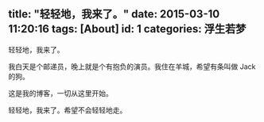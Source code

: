 title: "轻轻地，我来了。"
date: 2015-03-10 11:20:16
tags: [About]
id: 1
categories: 浮生若梦
---

轻轻地，我来了。

我白天是个邮递员，晚上就是个有抱负的演员。我住在羊城，希望有条叫做 Jack 的狗。

这是我的博客，一切从这里开始。

轻轻地，我来了。希望不会轻轻地走。